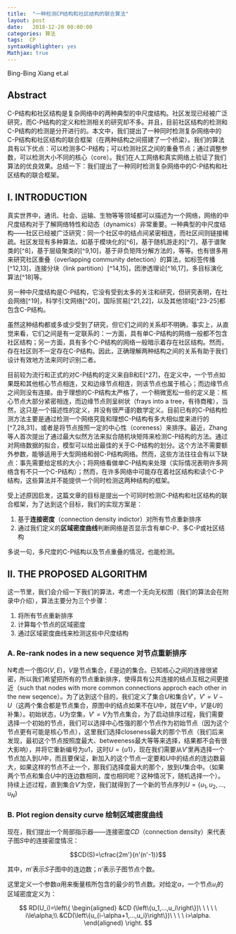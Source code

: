 ```yaml
---
title:  "一种检测CP结构和社区结构的联合算法"
layout: post
date:   2018-12-20 00:00:00
categories: 算法
tags:  CP
syntaxHighlighter: yes
Mathjax: true
---
```

Bing-Bing Xiang et.al

## Abstract

C-P结构和社区结构是复杂网络中的两种典型的中尺度结构。社区发现已经被广泛研究，而C-P结构的定义和检测相关的研究却不多。并且，目前社区结构的检测和C-P结构的检测是分开进行的。本文中，我们提出了一种同时检测复杂网络中的C-P结构和社区结构的联合框架（在两种结构之间搭建了一个桥梁）。我们的算法具有以下优点：可以检测多C-P结构；可以检测社区之间的重叠节点；通过调整参数，可以检测大小不同的核心（core）。我们在人工网络和真实网络上验证了我们算法的优良效果。总结一下：我们提出了一种同时检测复杂网络中的C-P结构和社区结构的联合框架。

<!--more-->

## I. INTRODUCTION

真实世界中，通讯、社会、运输、生物等等领域都可以描述为一个网络，网络的中尺度结构对于了解网络特性和动态（dynamics）非常重要。一种典型的中尺度结构——社区已经被广泛研究：同一个社区中的结点间紧密相连，而社区间则链接稀疏。社区发现有多种算法，如基于模块化的[^6]，基于随机游走的[^7]，基于谱聚类的[^8]，基于层级聚类的[^9,10]，基于非负矩阵分解方法的，等等。也有很多用来研究社区重叠（overlapping community detection）的算法，如标签传播[^12,13]，连接分块（link partition）[^14,15]，团渗透理论[^16,17]，多目标演化算法[^18]等。

另一种中尺度结构是C-P结构，它没有受到太多的关注和研究，但研究表明，在社会网络[^19]，科学引文网络[^20]，国际贸易[^21,22]，以及其他领域[^23-25]都包含C-P结构。

虽然这种结构都或多或少受到了研究，但它们之间的关系却不明确，事实上，从直觉来看，它们之间是有一定联系的：一方面，具有单C-P结构的网络一般都不包含社区结构；另一方面，具有多个C-P结构的网络一般暗示着存在社区结构。然而，存在社区则不一定存在C-P结构。因此，正确理解两种结构之间的关系有助于我们设计有效地方法来同时识别二者。

目前较为流行和正式的对C-P结构的定义来自B和E[^27]，在定义中，一个节点如果既和其他核心节点相连，又和边缘节点相连，则该节点也属于核心；而边缘节点之间则没有连接。由于理想的C-P结构太严格了，一个稍微宽松一些的定义是：核心节点大部分紧密相连，而边缘节点则呈树状（frays into a tree，有待商榷），当然，这只是一个描述性的定义，并没有很严谨的数学定义。目前已有的C-P结构检测方法主要是通过检测一个网络究竟和理想C-P结构有多大相似度来进行的[^7,28,31]，或者是将节点按照一定的中心性（coreness）来排序。最近，Zhang等人首次提出了通过最大似然方法来拟合随机块矩阵来检测C-P结构的方法。通过对网络数据的拟合，模型可以给出最佳的关于C-P结构的划分。这个方法不需要额外参数，能够适用于大型网络和弱C-P结构网络。然而，这些方法往往会有以下缺点：事先需要给定核的大小；将网络看做单C-P结构来处理（实际情况表明许多网络含有不只一个C-P结构）；然而，在许多网络中可能存在着社区结构和读个C-P结构，这些算法并不能提供一个同时检测这两种结构的框架。

受上述原因启发，这篇文章的目标是提出一个可同时检测C-P结构和社区结构的联合框架，为了达到这个目标，我们的实现方案是：

1. 基于**连接密度**（connection density indictor）对所有节点重新排序
2. 通过我们定义的**区域密度曲线**判断网络是否显示含有单C-P、多C-P或社区结构

多说一句，多尺度的C-P结构以及节点重叠的情况，也能检测。

## II. THE PROPOSED ALGORITHM

这一节里，我们会介绍一下我们的算法，考虑一个无向无权图（我们的算法会在附录中介绍），算法主要分为三个步骤：

1. 将所有节点重新排序
2. 计算每个节点的区域密度
3. 通过区域密度曲线来检测这些中尺度结构

### A. Re-rank nodes in a new sequence 对节点重新排序

N考虑一个图$G(V,E)$，$V$是节点集合，$E$是边的集合。已知核心之间的连接很紧密，所以我们希望把所有的节点重新排序，使得具有公共连接的结点互相之间更接近（such that nodes with more common connections approch each other in the new seqence）。为了达到这个目的，我们定义了集合$U$和集合$V'$，$V'=V-U$（这两个集合都是节点集合，原图中的结点如果不在$U$中，就在$V'$中，$V'$是$U$的补集）。初始状态，$U$为空集，$V'=V$为节点集合，为了启动排序过程，我们需要选择一个初始的节点，我们可以选择中心性强的那个节点作为初始节点（因为这个节点更有可能是核心节点），这里我们选择closeness最大的那个节点（我们后来发现，最初这个节点按照度最大、betweeness最大等等来选择，结果都不会有很大影响），并将它重新编号为$u1$，这时$U=\left \{u1\right\}$，现在我们需要从$V'$里再选择一个节点加入到$U$中，而且要保证，新加入的这个节点一定要和$U$中的结点的连边数最大，如果这样的节点不止一个，那我们选择度最大的那个，放到$U$集合中。（如果两个节点和集合$U$中的连边数相同，度也相同呢？这种情况下，随机选择一个）。持续上述过程，直到集合$V'$为空，我们就得到了一个新的节点序列$U=\left\{u_1,u_2,...,u_N\right\}$

### B. Plot region density curve 绘制区域密度曲线

现在，我们提出一个局部指示器——连接密度$CD$（connection density）来代表子图$S$中的连接密度情况：

$$CD(S)=\cfrac{2m'}{n'(n'-1)}$$

其中，$m'$表示$S$子图中的连边数；$n'$表示子图节点个数。

这里定义一个参数$\alpha$用来衡量核所包含的最少的节点数。对给定$\alpha$，一个节点$u_i$的区域密度定义为：

$$ RD(U_i)=\left\{ \begin{aligned} &CD (\left\{u_1,...,u_i\right\})\ \ \ \ \   i\le\alpha;\\ &CD(\left\{u_{i-\alpha+1,...,u_i}\right\})\ \ \ \ i>\alpha. \end{aligned} \right. $$

